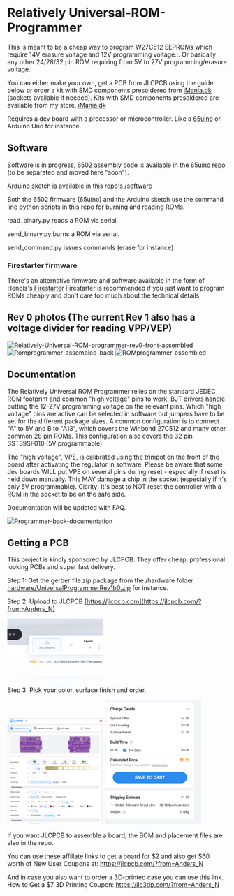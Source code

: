 # Relatively Universal-ROM-Programmer
 
This is meant to be a cheap way to program W27C512 EEPROMs which require 14V erasure voltage and 12V programming voltage... Or basically any other 24/28/32 pin ROM requiring from 5V to 27V programming/erasure voltage. 

You can either make your own, get a PCB from JLCPCB using the guide below or order a kit with SMD components presoldered from [iMania.dk](https://www.imania.dk/index.php?currency=EUR&cPath=204&sort=5a&language=en) (sockets available if needed).
Kits with SMD components presoldered are available from my store, [iMania.dk](https://www.imania.dk/index.php?currency=EUR&cPath=204&sort=5a&language=en)

Requires a dev board with a processor or microcontroller. Like a [65uino](https://github.com/AndersBNielsen/65uino) or Arduino Uno for instance. 

## Software
Software is in progress, 6502 assembly code is available in the [65uino repo](https://github.com/AndersBNielsen/65uino) (to be separated and moved here "soon"). 

Arduino sketch is available in this repo's [/software](https://github.com/AndersBNielsen/Relatively-Universal-ROM-Programmer/tree/main/software/Arduino/ArduinoProgrammerFirmwarePrototype)

Both the 6502 firmware (65uino) and the Arduino sketch use the command line python scripts in this repo for burning and reading ROMs. 

read_binary.py reads a ROM via serial. 

send_binary.py burns a ROM via serial.

send_command.py issues commands (erase for instance)

### Firestarter firmware
There's an alternative firmware and software available in the form of Henols's [Firestarter](https://github.com/henols/firestarter)
Firestarter is recommended if you just want to program ROMs cheaply and don't care too much about the technical details. 

## Rev 0 photos (The current Rev 1 also has a voltage divider for reading VPP/VEP)

![Relatively-Universal-ROM-programmer-rev0-front-assembled](https://github.com/AndersBNielsen/Relatively-Universal-ROM-Programmer/assets/7676834/0a7f2735-8641-42c2-a1d2-de253550fb94)
![Romprogrammer-assembled-back](https://github.com/AndersBNielsen/Relatively-Universal-ROM-Programmer/assets/7676834/a7d42e57-f92c-425c-8056-8d52cf872a45)
![ROMprogrammer-assembled](https://github.com/AndersBNielsen/Relatively-Universal-ROM-Programmer/assets/7676834/76f9c717-3eef-4829-b960-7c5585a4fdbc)

## Documentation
The Relatively Universal ROM Programmer relies on the standard JEDEC ROM footprint and common "high voltage" pins to work. BJT drivers handle putting the 12-27V programming voltage on the relevant pins. Which "high voltage" pins are active can be selected in software but jumpers have to be set for the different package sizes. A common configuration is to connect "A" to 5V and B to "A13", which covers the Winbond 27C512 and many other common 28 pin ROMs. This configuration also covers the 32 pin SST39SF010 (5V programmable).

The "high voltage", VPE, is calibrated using the trimpot on the front of the board after activating the regulator in software. Please be aware that some dev boards WILL put VPE on several pins during reset - especially if reset is held down manually. This MAY damage a chip in the socket (especially if it's only 5V programmable). 
Clarity: It's best to NOT reset the controller with a ROM in the socket to be on the safe side. 

Documentation will be updated with FAQ.

![Programmer-back-documentation](https://github.com/AndersBNielsen/Relatively-Universal-ROM-Programmer/assets/7676834/4f94149c-8b54-4666-a778-0e467afc1d95)

## Getting a PCB
This project is kindly sponsored by JLCPCB. They offer cheap, professional looking PCBs and super fast delivery.

Step 1: Get the gerber file zip package from the /hardware folder
[hardware/UniversalProgrammerRev1b0.zip](https://github.com/AndersBNielsen/Relatively-Universal-ROM-Programmer/blob/main/hardware/UniversalProgrammerRev1b0.zip) for instance.

Step 2: Upload to JLCPCB [https://jlcpcb.com](https://jlcpcb.com/?from=Anders_N)

<img src="https://github.com/AndersBNielsen/65uino/blob/main/images/upload.png?raw=true" alt="Upload" style="width: 220px;">

Step 3: Pick your color, surface finish and order.

<img src="https://github.com/AndersBNielsen/65uino/blob/main/images/settings.png?raw=true" alt="Select settings" style="width: 220px;">

<img src="https://github.com/AndersBNielsen/65uino/blob/main/images/save.png?raw=true" alt="Save your choice" style="width: 220px;">

If you want JLCPCB to assemble a board, the BOM and placement files are also in the repo. 

You can use these affiliate links to get a board for $2 and also get $60 worth of New User Coupons at: https://jlcpcb.com/?from=Anders_N

And in case you also want to order a 3D-printed case you can use this link. 
How to Get a $7 3D Printing Coupon: https://jlc3dp.com/?from=Anders_N
